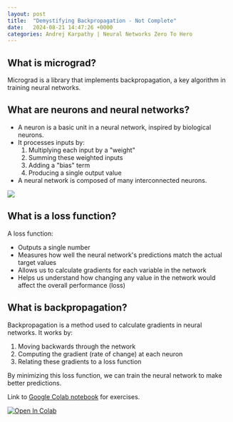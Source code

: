 ```yaml
---
layout: post
title:  "Demystifying Backpropagation - Not Complete"
date:   2024-08-21 14:47:26 +0000
categories: Andrej Karpathy | Neural Networks Zero To Hero
---
```


## What is micrograd?

Micrograd is a library that implements backpropagation, a key algorithm in training neural networks. 

## What are neurons and neural networks?

- A neuron is a basic unit in a neural network, inspired by biological neurons.
- It processes inputs by:
  1. Multiplying each input by a "weight"
  2. Summing these weighted inputs
  3. Adding a "bias" term
  4. Producing a single output value
- A neural network is composed of many interconnected neurons.

<img src="{{site.url}}/assets/images/backprop.png" style="padding-right:10px"/> 

## What is a loss function?

A loss function:
- Outputs a single number
- Measures how well the neural network's predictions match the actual target values
- Allows us to calculate gradients for each variable in the network
- Helps us understand how changing any value in the network would affect the overall performance (loss)


## What is backpropagation?

Backpropagation is a method used to calculate gradients in neural networks. It works by:
1. Moving backwards through the network
2. Computing the gradient (rate of change) at each neuron
3. Relating these gradients to a loss function

By minimizing this loss function, we can train the neural network to make better predictions.

Link to [Google Colab notebook][Colab-link] for exercises.

[![Open In Colab](https://colab.research.google.com/assets/colab-badge.svg)](https://colab.research.google.com/github/tobypullan/tobypullan.github.io/blob/main/MicrogradPart1Exercises.ipynb)


[Colab-link]: https://colab.research.google.com/github/tobypullan/tobypullan.github.io/blob/main/MicrogradPart1Exercises.ipynb
